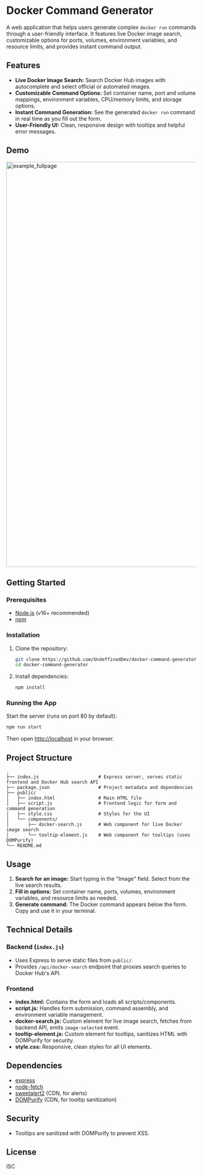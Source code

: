 # Docker Command Generator

A web application that helps users generate complex `docker run` commands through a user-friendly interface. It features live Docker image search, customizable options for ports, volumes, environment variables, and resource limits, and provides instant command output.

## Features

- **Live Docker Image Search:** Search Docker Hub images with autocomplete and select official or automated images.
- **Customizable Command Options:** Set container name, port and volume mappings, environment variables, CPU/memory limits, and storage options.
- **Instant Command Generation:** See the generated `docker run` command in real time as you fill out the form.
- **User-Friendly UI:** Clean, responsive design with tooltips and helpful error messages.

## Demo

<img width="1280" height="1073" alt="example_fullpage" src="https://github.com/user-attachments/assets/766a3583-9829-443f-9079-108272b6b733" />

## Getting Started

### Prerequisites

- [Node.js](https://nodejs.org/) (v16+ recommended)
- [npm](https://www.npmjs.com/)

### Installation

1. Clone the repository:
   ```bash
   git clone https://github.com/UndeffinedDev/docker-command-generator.git
   cd docker-command-generator
   ```

2. Install dependencies:
   ```bash
   npm install
   ```

### Running the App

Start the server (runs on port 80 by default):

```bash
npm run start
```

Then open [http://localhost](http://localhost) in your browser.

## Project Structure

```
.
├── index.js                      # Express server, serves static frontend and Docker Hub search API
├── package.json                  # Project metadata and dependencies
├── public/
│   ├── index.html                # Main HTML file
│   ├── script.js                 # Frontend logic for form and command generation
│   ├── style.css                 # Styles for the UI
│   └── components/
│       ├── docker-search.js      # Web component for live Docker image search
│       └── tooltip-element.js    # Web component for tooltips (uses DOMPurify)
└── README.md
```

## Usage

1. **Search for an image:** Start typing in the "Image" field. Select from the live search results.
2. **Fill in options:** Set container name, ports, volumes, environment variables, and resource limits as needed.
3. **Generate command:** The Docker command appears below the form. Copy and use it in your terminal.

## Technical Details

### Backend (`index.js`)

- Uses Express to serve static files from `public/`.
- Provides `/api/docker-search` endpoint that proxies search queries to Docker Hub's API.

### Frontend

- **index.html:** Contains the form and loads all scripts/components.
- **script.js:** Handles form submission, command assembly, and environment variable management.
- **docker-search.js:** Custom element for live image search, fetches from backend API, emits `image-selected` event.
- **tooltip-element.js:** Custom element for tooltips, sanitizes HTML with DOMPurify for security.
- **style.css:** Responsive, clean styles for all UI elements.

## Dependencies

- [express](https://www.npmjs.com/package/express)
- [node-fetch](https://www.npmjs.com/package/node-fetch)
- [sweetalert2](https://sweetalert2.github.io/) (CDN, for alerts)
- [DOMPurify](https://github.com/cure53/DOMPurify) (CDN, for tooltip sanitization)

## Security

- Tooltips are sanitized with DOMPurify to prevent XSS.

## License

ISC
